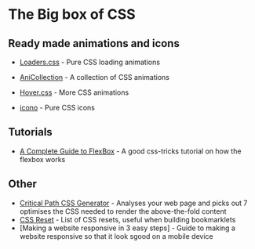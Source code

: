 # The Big box of CSS

## Ready made animations and icons
 - [Loaders.css](https://github.com/sbrl/thebigwarehouse/blob/master/BigBoxOfJavascript.md) - Pure CSS loading animations
 - [AniCollection](https://anicollection.github.io/#/) - A collection of CSS animations
 - [Hover.css](https://ianlunn.github.io/Hover/) - More CSS animations

 - [icono](https://saeedalipoor.github.io/icono/) - Pure CSS icons

## Tutorials
 - [A Complete Guide to FlexBox](https://css-tricks.com/snippets/css/a-guide-to-flexbox/) - A good css-tricks tutorial on how the flexbox works

## Other
 - [Critical Path CSS Generator](http://jonassebastianohlsson.com/criticalpathcssgenerator/) - Analyses your web page and picks out 7 optimises the CSS needed to render the above-the-fold content
 - [CSS Reset](http://www.cssreset.com/) - List of CSS resets, useful when building bookmarklets
 - [Making a website responsive in 3 easy steps] - Guide to making a website responsive so that it look sgood on a mobile device


